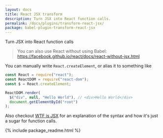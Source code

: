 ```yaml
---
layout: docs
title: React JSX transform
description: Turn JSX into React function calls.
permalink: /docs/plugins/transform-react-jsx/
package: babel-plugin-transform-react-jsx
---
```


Turn JSX into React function calls

> You can also use React without using Babel: https://facebook.github.io/react/docs/react-without-jsx.html

You can manually write `React.createElement`, or alias it to something like

```js
const React = require("react");
const ReactDOM = require("react-dom");
const $ = React.createElement;

ReactDOM.render(
  $("div", null, "Hello World"), // <div>Hello World</div>
  document.getElementById("root")
);
```

Also checkout [WTF is JSX](https://jasonformat.com/wtf-is-jsx/) for an explanation of the syntax and how it's just a sugar for function calls.

{% include package_readme.html %}
